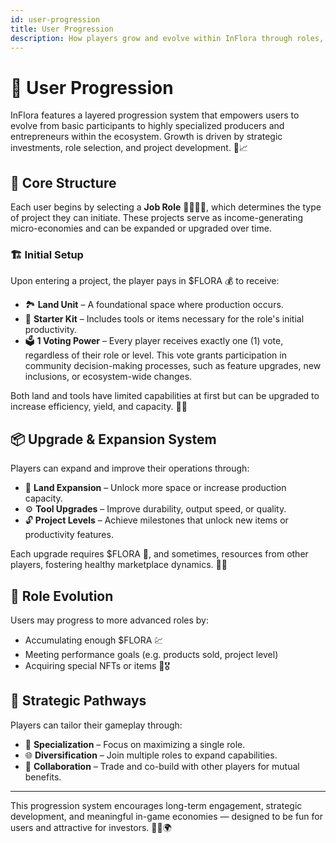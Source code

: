 ```yaml
---
id: user-progression
title: User Progression
description: How players grow and evolve within InFlora through roles, projects, and asset upgrades.
---
```


# 🌱 User Progression

InFlora features a layered progression system that empowers users to evolve from basic participants to highly specialized producers and entrepreneurs within the ecosystem. Growth is driven by strategic investments, role selection, and project development. 💼📈

## 🧩 Core Structure

Each user begins by selecting a **Job Role** 🧑‍🌾🧑‍🔧, which determines the type of project they can initiate. These projects serve as income-generating micro-economies and can be expanded or upgraded over time.

### 🏗️ Initial Setup

Upon entering a project, the player pays in $FLORA 💰 to receive:

- 🏞️ **Land Unit** – A foundational space where production occurs.
- 🧰 **Starter Kit** – Includes tools or items necessary for the role's initial productivity.
- 🗳️ **1 Voting Power** – Every player receives exactly one (1) vote, regardless of their role or level. This vote grants participation in community decision-making processes, such as feature upgrades, new inclusions, or ecosystem-wide changes.

Both land and tools have limited capabilities at first but can be upgraded to increase efficiency, yield, and capacity. 🚜🔧

## 📦 Upgrade & Expansion System

Players can expand and improve their operations through:

- 🧱 **Land Expansion** – Unlock more space or increase production capacity.
- ⚙️ **Tool Upgrades** – Improve durability, output speed, or quality.
- 🔓 **Project Levels** – Achieve milestones that unlock new items or productivity features.

Each upgrade requires $FLORA 💸, and sometimes, resources from other players, fostering healthy marketplace dynamics. 🛒🔄

## 🚀 Role Evolution

Users may progress to more advanced roles by:

- Accumulating enough $FLORA 💹
- Meeting performance goals (e.g. products sold, project level)
- Acquiring special NFTs or items 🔐🎖️

## 🧠 Strategic Pathways

Players can tailor their gameplay through:

- 🎯 **Specialization** – Focus on maximizing a single role.
- 🌐 **Diversification** – Join multiple roles to expand capabilities.
- 🤝 **Collaboration** – Trade and co-build with other players for mutual benefits.

---

This progression system encourages long-term engagement, strategic development, and meaningful in-game economies — designed to be fun for users and attractive for investors. 🧩💡🌍
